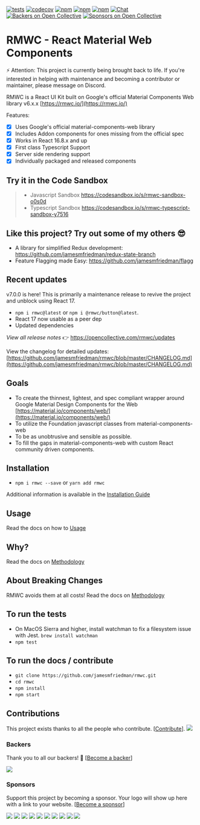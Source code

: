 [![tests](https://img.shields.io/github/workflow/status/jamesmfriedman/rmwc/RMWC%20Unit%20Tests)](https://github.com/jamesmfriedman/rmwc/)
[![codecov](https://codecov.io/gh/jamesmfriedman/rmwc/branch/master/graph/badge.svg)](https://codecov.io/gh/jamesmfriedman/rmwc)
[![npm](https://img.shields.io/npm/v/rmwc.svg)](https://www.npmjs.com/package/rmwc)
[![npm](https://img.shields.io/npm/dm/@rmwc/base.svg)](https://www.npmjs.com/package/rmwc)
[![npm](https://img.shields.io/npm/l/rmwc.svg)](https://github.com/jamesmfriedman/rmwc/blob/master/LICENSE)
[![Chat](https://img.shields.io/discord/490680848979591168.svg)](https://discord.gg/4BSUxCW)
[![Backers on Open Collective](https://opencollective.com/rmwc/backers/badge.svg)](#backers)
[![Sponsors on Open Collective](https://opencollective.com/rmwc/sponsors/badge.svg)](#sponsors)

# RMWC - React Material Web Components

⚡️ Attention: This project is currently being brought back to life. If you're interested in helping with maintenance and becoming a contributor or maintainer, please message on Discord.

RMWC is a React UI Kit built on Google's official Material Components Web library v6.x.x
[https://rmwc.io/](https://rmwc.io/)

Features:

- [x] Uses Google's official material-components-web library
- [x] Includes Addon components for ones missing from the official spec
- [x] Works in React 16.8.x and up
- [x] First class Typescript Support
- [x] Server side rendering support
- [x] Individually packaged and released components

## Try it in the Code Sandbox

> - Javascript Sandbox https://codesandbox.io/s/rmwc-sandbox-o0s0d
> - Typescript Sandbox https://codesandbox.io/s/rmwc-typescript-sandbox-y7516

## Like this project? Try out some of my others 😎

- A library for simplified Redux development: https://github.com/jamesmfriedman/redux-state-branch
- Feature Flagging made Easy: https://github.com/jamesmfriedman/flagg

## Recent updates
v7.0.0 is here! This is primarily a maintenance release to revive the project and unblock using React 17.

- `npm i rmwc@latest` or `npm i @rmwc/button@latest`.
- React 17 now usable as a peer dep
- Updated dependencies

_View all release notes_ 👉 https://opencollective.com/rmwc/updates

View the changelog for detailed updates: [https://github.com/jamesmfriedman/rmwc/blob/master/CHANGELOG.md](https://github.com/jamesmfriedman/rmwc/blob/master/CHANGELOG.md)

## Goals

- To create the thinnest, lightest, and spec compliant wrapper around Google
  Material Design Components for the Web
  [https://material.io/components/web/](https://material.io/components/web/)
- To utilize the Foundation javascript classes from material-components-web
- To be as unobtrusive and sensible as possible.
- To fill the gaps in material-components-web with custom React community driven components.

## Installation

- `npm i rmwc --save` or `yarn add rmwc`

Additional information is available in the [Installation Guide](https://jamesmfriedman.github.io/rmwc/installation)

## Usage

Read the docs on how to [Usage](https://jamesmfriedman.github.io/rmwc/usage)

## Why?

Read the docs on [Methodology](https://jamesmfriedman.github.io/rmwc/methodology)

## About Breaking Changes

RMWC avoids them at all costs!
Read the docs on [Methodology](https://jamesmfriedman.github.io/rmwc/methodology)

## To run the tests

- On MacOS Sierra and higher, install watchman to fix a filesystem issue with
  Jest. `brew install watchman`
- `npm test`

## To run the docs / contribute

- `git clone https://github.com/jamesmfriedman/rmwc.git`
- `cd rmwc`
- `npm install`
- `npm start`

## Contributions

This project exists thanks to all the people who contribute. [[Contribute](CONTRIBUTING.md)].
<a href="https://github.com/jamesmfriedman/rmwc/graphs/contributors"><img src="https://opencollective.com/rmwc/contributors.svg?width=890&button=false" /></a>

### Backers

Thank you to all our backers! 🙏 [[Become a backer](https://opencollective.com/rmwc#backer)]

<a href="https://opencollective.com/rmwc#backers" target="_blank"><img src="https://opencollective.com/rmwc/backers.svg?width=890"></a>

### Sponsors

Support this project by becoming a sponsor. Your logo will show up here with a link to your website. [[Become a sponsor](https://opencollective.com/rmwc#sponsor)]

<a href="https://opencollective.com/rmwc/sponsor/0/website" target="_blank"><img src="https://opencollective.com/rmwc/sponsor/0/avatar.svg"></a>
<a href="https://opencollective.com/rmwc/sponsor/1/website" target="_blank"><img src="https://opencollective.com/rmwc/sponsor/1/avatar.svg"></a>
<a href="https://opencollective.com/rmwc/sponsor/2/website" target="_blank"><img src="https://opencollective.com/rmwc/sponsor/2/avatar.svg"></a>
<a href="https://opencollective.com/rmwc/sponsor/3/website" target="_blank"><img src="https://opencollective.com/rmwc/sponsor/3/avatar.svg"></a>
<a href="https://opencollective.com/rmwc/sponsor/4/website" target="_blank"><img src="https://opencollective.com/rmwc/sponsor/4/avatar.svg"></a>
<a href="https://opencollective.com/rmwc/sponsor/5/website" target="_blank"><img src="https://opencollective.com/rmwc/sponsor/5/avatar.svg"></a>
<a href="https://opencollective.com/rmwc/sponsor/6/website" target="_blank"><img src="https://opencollective.com/rmwc/sponsor/6/avatar.svg"></a>
<a href="https://opencollective.com/rmwc/sponsor/7/website" target="_blank"><img src="https://opencollective.com/rmwc/sponsor/7/avatar.svg"></a>
<a href="https://opencollective.com/rmwc/sponsor/8/website" target="_blank"><img src="https://opencollective.com/rmwc/sponsor/8/avatar.svg"></a>
<a href="https://opencollective.com/rmwc/sponsor/9/website" target="_blank"><img src="https://opencollective.com/rmwc/sponsor/9/avatar.svg"></a>
